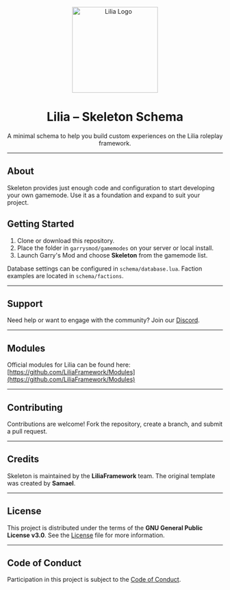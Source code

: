 <p align="center">
  <img src="https://github.com/LiliaFramework/Lilia/blob/main/logo.png?raw=true" alt="Lilia Logo" width="200" />
</p>

<h1 align="center">Lilia – Skeleton Schema</h1>
<p align="center">A minimal schema to help you build custom experiences on the Lilia roleplay framework.</p>

---

## About

Skeleton provides just enough code and configuration to start developing your own gamemode. Use it as a foundation and expand to suit your project.

## Getting Started

1. Clone or download this repository.
2. Place the folder in `garrysmod/gamemodes` on your server or local install.
3. Launch Garry's Mod and choose **Skeleton** from the gamemode list.

Database settings can be configured in `schema/database.lua`. Faction examples are located in `schema/factions`.

---

## Support

Need help or want to engage with the community? Join our [Discord](https://discord.gg/52MSnh39vw).

---

## Modules

Official modules for Lilia can be found here:
[https://github.com/LiliaFramework/Modules](https://github.com/LiliaFramework/Modules)

---

## Contributing

Contributions are welcome! Fork the repository, create a branch, and submit a pull request.

---

## Credits

Skeleton is maintained by the **LiliaFramework** team. The original template was created by **Samael**.

---

## License

This project is distributed under the terms of the **GNU General Public License v3.0**. See the [License](./License) file for more information.

---

## Code of Conduct

Participation in this project is subject to the [Code of Conduct](./Code_Of_Conduct.md).
